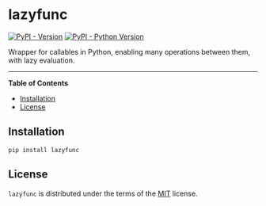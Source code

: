 # lazyfunc

[![PyPI - Version](https://img.shields.io/pypi/v/lazyfunc.svg)](https://pypi.org/project/lazyfunc)
[![PyPI - Python Version](https://img.shields.io/pypi/pyversions/lazyfunc.svg)](https://pypi.org/project/lazyfunc)

Wrapper for callables in Python, enabling many operations between them, with lazy evaluation.

-----

**Table of Contents**

- [Installation](#installation)
- [License](#license)

## Installation

```console
pip install lazyfunc
```

## License

`lazyfunc` is distributed under the terms of the [MIT](https://github.com/josh-read/lazyfunc/blob/main/LICENSE) license.
